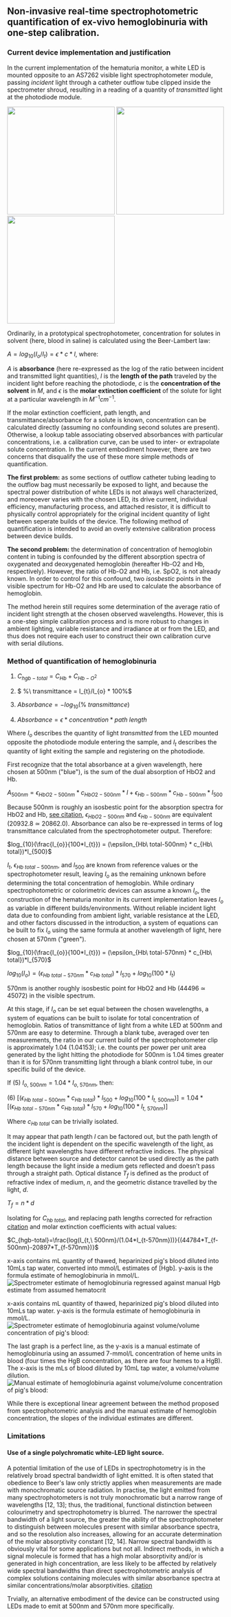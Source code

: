 ## Non-invasive real-time spectrophotometric quantification of ex-vivo hemoglobinuria with one-step calibration.

### Current device implementation and justification

In the current implementation of the hematuria monitor, a white LED is mounted opposite to an AS7262 visible light spectrophotometer module, passing *incident* light through a catheter outflow tube clipped inside the spectrometer shroud, resulting in a reading of a quantity of *transmitted* light at the photodiode module. 

<p float="left">
  <img src="https://github.com/malyalar/spectral-noninvasive-hgb-estimation/blob/master/IMG_20200705_122330_crop.jpg", height="250" />
  <img src="https://github.com/malyalar/spectral-noninvasive-hgb-estimation/blob/master/IMG_20200607_172259_crop.jpg", height="250" />
  <img src="https://github.com/malyalar/spectral-noninvasive-hgb-estimation/blob/master/IMG_20200607_173534_crop.jpg", height="250" />
</p>

Ordinarily, in a prototypical spectrophotometer, concentration for solutes in solvent (here, blood in saline) is calculated using the Beer-Lambert law: 

$A=log_{10}(I_{o}/I_{t})=\epsilon * c * l$, where: 

$A$ is **absorbance** (here re-expressed as the log of the ratio between incident and transmitted light quantities), $l$ is the **length of the path** traveled by the incident light before reaching the photodiode, $c$ is the **concentration of the solvent** in $M$, and $\epsilon$ is the **molar extinction coefficient** of the solute for light at a particular wavelength in $M^{-1}cm^{-1}$.

If the molar extinction coefficient, path length, and transmittance/absorbance for a solute is known, concentration can be calculated directly (assuming no confounding second solutes are present). Otherwise, a lookup table associating observed absorbances with particular concentrations, i.e. a calibration curve, can be used to inter- or extrapolate solute concentration. In the current embodiment however, there are two concerns that disqualify the use of these more simple methods of quantification. 

**The first problem:** as some sections of outflow catheter tubing leading to the outflow bag must necessarily be exposed to light, and because the spectral power distribution of white LEDs is not always well characterized, and moreoever varies with the chosen LED, its drive current, individual efficiency, manufacturing process, and attached resistor, it is difficult to physically control appropriately for the original incident quantity of light between seperate builds of the device. The following method of quantification is intended to avoid an overly extensive calibration process between device builds.

**The second problem:** the determination of concentration of hemoglobin content in tubing is confounded by the different absorption spectra of oxygenated and deoxygenated hemoglobin (hereafter Hb-O2 and Hb, respectively). However, the ratio of Hb-O2 and Hb, i.e. SpO2, is not already known. In order to control for this confound, two *isosbestic* points in the visible spectrum for Hb-O2 and Hb are used to calculate the absorbance of hemoglobin. 

The method herein still requires some determination of the average ratio of incident light strength at the chosen observed wavelengths. However, this is a one-step simple calibration process and is more robust to changes in ambient lighting, variable resistance and irradiance at or from the LED, and thus does not require each user to construct their own calibration curve with serial dilutions. 

### Method of quantification of hemoglobinuria

1) $C_{hgb-total} = C_{Hb} + C_{Hb-O^{2}}$

2) $ \%\ transmittance = I_{t}/I_{o} * 100\%$

3) $Absorbance = -log_{10}(\%\ transmittance)$

4) $Absorbance =\epsilon * concentration * path\ length$

Where $I_{o}$ describes the quantity of light *transmitted* from the LED mounted opposite the photodiode module entering the sample, and $I_{t}$ describes the quantity of light exiting the sample and registering on the photodiode.

First recognize that the total absorbance at a given wavelength, here chosen at 500nm ("blue"), is the sum of the dual absorption of HbO2 and Hb. 

$A_{500nm} = \epsilon_{HbO2-500nm} * c_{HbO2-500nm}*l + \epsilon_{Hb-500nm} * c_{Hb-500nm}*l_{500}$

Because 500nm is roughly an isosbestic point for the absorption spectra for HbO2 and Hb, [see citation](https://omlc.org/spectra/hemoglobin/summary.html), $\epsilon_{HbO2-500nm}$ and $\epsilon_{Hb-500nm}$ are equivalent (20932.8 $\simeq$ 20862.0). Absorbance can also be re-expressed in terms of log transmittance calculated from the spectrophotometer output. Therefore:

$log_{10}(\frac{I_{o}}{100*I_{t}}) = (\epsilon_{Hb\ total-500nm} * c_{Hb\ total})*l_{500}$

$I_{t}$, $\epsilon_{Hb\ total-500nm}$, and $l_{500}$ are known from reference values or the spectrophotometer result, leaving $I_{o}$ as the remaining unknown before determining the total concentration of hemoglobin. While ordinary spectrophotometric or colorimetric devices can assume a known $I_{o}$, the construction of the hematuria monitor in its current implementation leaves $I_{o}$ as variable in different builds/environments. Without reliable incident light data due to confounding from ambient light, variable resistance at the LED, and other factors discussed in the introduction, a system of equations can be built to fix $I_{o}$ using the same formula at another wavelength of light, here chosen at 570nm ("green").  

$log_{10}(\frac{I_{o}}{100*I_{t}}) = (\epsilon_{Hb\ total-570nm} * c_{Hb\ total})*l_{570}$

$log_{10}(I_{o}) = (\epsilon_{Hb\ total-570nm} * c_{Hb\ total})*l_{570} + log_{10}({100*I_{t}})$


570nm is another roughly isosbestic point for HbO2 and Hb (44496 $\simeq$ 45072) in the visible spectrum.

At this stage, if $I_{o}$ can be set equal between the chosen wavelengths, a system of equations can be built to isolate for total concentration of hemoglobin. Ratios of transmittance of light from a white LED at 500nm and 570nm are easy to determine. Through a blank tube, averaged over ten measurements, the ratio in our current build of the spectrophotometer clip is approximately 1.04 (1.04153); i.e. the counts per power per unit area generated by the light hitting the photodiode for 500nm is 1.04 times greater than it is for 570nm transmitting light through a blank control tube, in our specific build of the device. 

If (5) $I_{o,\ 500nm} = 1.04*I_{o,\ 570nm}$, then:

(6) $[(\epsilon_{Hb\ total-500nm} * c_{Hb\ total})*l_{500} + log_{10}(100*I_{t,\ 500nm})] = 1.04*[(\epsilon_{Hb\ total-570nm} * c_{Hb\ total})*l_{570} + log_{10}(100*I_{t,\ 570nm})]$

Where $c_{Hb\ total}$ can be trivially isolated.

It may appear that path length $l$ can be factored out, but the path length of the incident light is dependent on the specific wavelength of the light, as different light wavelengths have different refractive indices. The physical  distance between source and  detector cannot be used directly  as the path length because the light  inside a medium gets reflected and doesn’t pass through a straight path. Optical distance $T_{f}$ is defined as the product of refractive index of medium, $n$, and the geometric distance travelled by the light, $d$.

$T_{f}=n*d$

Isolating for $C_{hb\ total}$, and replacing path lengths corrected for refraction [citation](https://www.osapublishing.org/ao/abstract.cfm?uri=ao-45-12-2838) and molar extinction coefficients with actual values:



$C_{hgb-total}=\frac{log(I_{t,\ 500nm}/(1.04*I_{t-570nm}))}{(44784*T_{f-500nm}-20897*T_{f-570nm})}$

x-axis contains mL quantity of thawed, heparinized pig's blood diluted into 10mLs tap water, converted into mmol/L estimates of [Hgb]. y-axis is the formula estimate of hemoglobinuria in mmol/L.
![Spectrometer estimate of hemoglobinuria regressed against manual Hgb estimate from assumed hematocrit](img/agreementlinreg.png)


x-axis contains mL quantity of thawed, heparinized pig's blood diluted into 10mLs tap water. y-axis is the formula estimate of hemoglobinuria in mmol/L.
![Spectrometer estimate of hemoglobinuria against volume/volume concentration of pig's blood:](img/mLcorrespondence.png)


The last graph is a perfect line, as the y-axis is a manual estimate of hemoglobinuria using an assumed 7-mmol/L concentration of heme units in blood (four times the HgB concentration, as there are four hemes to a HgB). The x-axis is the mLs of blood diluted by 10mL tap water, a volume/volume dilution. 
![Manual estimate of hemoglobinuria against volume/volume concentration of pig's blood:](img/molartomL.png)


While there is exceptional linear agreement between the method proposed from spectrophotometric analysis and the manual estimate of hemoglobin concentration, the slopes of the individual estimates are different. 


### Limitations

#### Use of a single polychromatic white-LED light source.

A potential limitation of the use of LEDs in spectrophotometry is in the relatively broad spectral bandwidth of light emitted. It is often stated that obedience to Beer's law only strictly applies when measurements are made with monochromatic source radiation. In practise, the light emitted from many spectrophotometers is not truly monochromatic but a narrow range of wavelengths [12, 13]; thus, the traditional, functional distinction between colourimetry and spectrophotometry is blurred. The narrower the spectral bandwidth of a light source, the greater the ability of the spectrophotometer to distinguish between molecules present with similar absorbance spectra, and so the resolution also increases, allowing for an accurate determination of the molar absorptivity constant [12, 14]. Narrow spectral bandwidth is obviously vital for some applications but not all. Indirect methods, in which a signal molecule is formed that has a high molar absorptivity and/or is generated in high concentration, are less likely to be affected by relatively wide spectral bandwidths than direct spectrophotometric analysis of complex solutions containing molecules with similar absorbance spectra at similar concentrations/molar absorptivities. [citation](https://journals.plos.org/plosbiology/article?id=10.1371/journal.pbio.3000321#sec004)

Trvially, an alternative embodiment of the device can be constructed using LEDs made to emit at 500nm and 570nm more specifically. 
